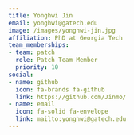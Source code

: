 ```yaml
---
title: Yonghwi Jin
email: yonghwi@gatech.edu
image: /images/yonghwi-jin.jpg
affiliation: PhD at Georgia Tech
team_memberships:
- team: patch
  role: Patch Team Member
  priority: 10
social:
- name: github
  icon: fa-brands fa-github
  link: https://github.com/Jinmo/
- name: email
  icon: fa-solid fa-envelope
  link: mailto:yonghwi@gatech.edu
---
```




